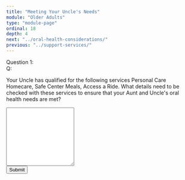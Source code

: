 ```yaml
---
title: "Meeting Your Uncle's Needs"
module: "Older Adults"
type: "module-page"
ordinal: 18
depth: 4
next: "../oral-health-considerations/"
previous: "../support-services/"
---
```

<form method="post" action="."><div class="pageblock">







  


<div class="cases"><div class="casetitle">Question 1:</div><div class="casecontent"><div class="casequestion"><div class="casequestion-text clearfix"><div class="q-mod5">Q:</div><div class="question-text"><p>Your Uncle has qualified for the following services Personal Care Homecare, Safe Center Meals, Access a Ride.  What details need to be checked with these services to ensure that your Aunt and Uncle's oral health needs are met?</p></div></div><textarea rows="10" name="question147" class="form-control"></textarea></div></div></div>



  <script src="/media/quizblock/js/quizshow.js"></script>



</div><div class="submit-container"><input class="btn btn-info btn-submit-section" type="submit" value="Submit" /></div></form>